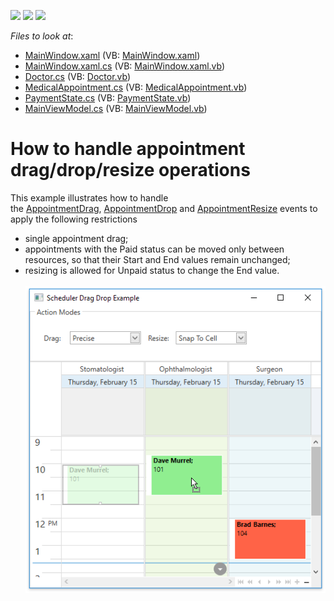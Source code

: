 <!-- default badges list -->
![](https://img.shields.io/endpoint?url=https://codecentral.devexpress.com/api/v1/VersionRange/128655949/22.2.2%2B)
[![](https://img.shields.io/badge/Open_in_DevExpress_Support_Center-FF7200?style=flat-square&logo=DevExpress&logoColor=white)](https://supportcenter.devexpress.com/ticket/details/T605963)
[![](https://img.shields.io/badge/📖_How_to_use_DevExpress_Examples-e9f6fc?style=flat-square)](https://docs.devexpress.com/GeneralInformation/403183)
<!-- default badges end -->
<!-- default file list -->
*Files to look at*:

* [MainWindow.xaml](./CS/SchedulerDragDropResizeExample/MainWindow.xaml) (VB: [MainWindow.xaml](./VB/SchedulerDragDropResizeExample/MainWindow.xaml))
* [MainWindow.xaml.cs](./CS/SchedulerDragDropResizeExample/MainWindow.xaml.cs) (VB: [MainWindow.xaml.vb](./VB/SchedulerDragDropResizeExample/MainWindow.xaml.vb))
* [Doctor.cs](./CS/SchedulerDragDropResizeExample/Models/Doctor.cs) (VB: [Doctor.vb](./VB/SchedulerDragDropResizeExample/Models/Doctor.vb))
* [MedicalAppointment.cs](./CS/SchedulerDragDropResizeExample/Models/MedicalAppointment.cs) (VB: [MedicalAppointment.vb](./VB/SchedulerDragDropResizeExample/Models/MedicalAppointment.vb))
* [PaymentState.cs](./CS/SchedulerDragDropResizeExample/Models/PaymentState.cs) (VB: [PaymentState.vb](./VB/SchedulerDragDropResizeExample/Models/PaymentState.vb))
* [MainViewModel.cs](./CS/SchedulerDragDropResizeExample/ViewModel/MainViewModel.cs) (VB: [MainViewModel.vb](./VB/SchedulerDragDropResizeExample/ViewModel/MainViewModel.vb))
<!-- default file list end -->
# How to handle appointment drag/drop/resize operations


This example illustrates how to handle the <a href="http://help.devexpress.com/#WPF/DevExpressXpfSchedulingSchedulerControl_AppointmentDragtopic">AppointmentDrag</a>, <a href="http://help.devexpress.com/#WPF/DevExpressXpfSchedulingSchedulerControl_AppointmentDroptopic">AppointmentDrop</a> and <a href="http://help.devexpress.com/#WPF/DevExpressXpfSchedulingSchedulerControl_AppointmentResizetopic">AppointmentResize</a> events to apply the following restrictions

* single appointment drag;
* appointments with the Paid status can be moved only between resources, so that their Start and End values remain unchanged;
* resizing is allowed for Unpaid status to change the End value.<br><br><img src="https://raw.githubusercontent.com/DevExpress-Examples/how-to-handle-appointment-drag-drop-resize-operations-t605963/17.2.3+/media/6c8e0768-1495-4642-810f-7d88747475d7.png"><br><br>

<br/>


